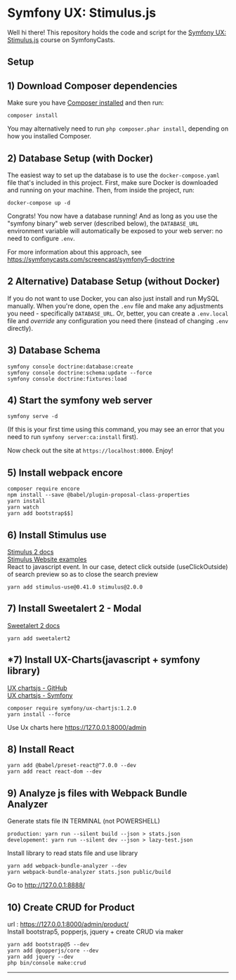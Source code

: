 # Symfony UX: Stimulus.js

Well hi there! This repository holds the code and script
for the [Symfony UX: Stimulus.js](https://symfonycasts.com/screencast/stimulus) course on SymfonyCasts.

## Setup

## 1) Download Composer dependencies

Make sure you have [Composer installed](https://getcomposer.org/download/)
and then run:

```
composer install
```

You may alternatively need to run `php composer.phar install`, depending
on how you installed Composer.

## 2) Database Setup (with Docker)

The easiest way to set up the database is to use the `docker-compose.yaml`
file that's included in this project. First, make sure Docker is downloaded
and running on your machine. Then, from inside the project, run:

```
docker-compose up -d
```

Congrats! You now have a database running! And as long as you use the
"symfony binary" web server (described below), the `DATABASE_URL`
environment variable will automatically be exposed to your web server:
no need to configure `.env`.

For more information about this approach, see https://symfonycasts.com/screencast/symfony5-doctrine

## 2 Alternative) Database Setup (without Docker)

If you do not want to use Docker, you can also just install and run
MySQL manually. When you're done, open the `.env` file and make any
adjustments you need - specifically `DATABASE_URL`. Or, better,
you can create a `.env.local` file and *override* any configuration
you need there (instead of changing `.env` directly).

## 3) Database Schema

```
symfony console doctrine:database:create
symfony console doctrine:schema:update --force
symfony console doctrine:fixtures:load
```

## 4) Start the symfony web server

```
symfony serve -d
```

(If this is your first time using this command, you may see an
error that you need to run `symfony server:ca:install` first).

Now check out the site at `https://localhost:8000`. Enjoy!

## 5) Install webpack encore
```
composer require encore
npm install --save @babel/plugin-proposal-class-properties
yarn install
yarn watch
yarn add bootstrap$$]
```
## 6) Install Stimulus use  
[Stimulus 2 docs][1]  
[Stimulus Website examples][2]  
React to javascript event.
In our case, detect click outside (useClickOutside) of search preview so as to close the search preview
```
yarn add stimulus-use@0.41.0 stimulus@2.0.0
```

## 7) Install Sweetalert 2 - Modal  
[Sweetalert 2 docs][3]
```
yarn add sweetalert2
```

## *7) Install UX-Charts(javascript + symfony library)  
[UX chartsjs - GitHub][4]  
[UX chartsjs - Symfony][5]
```
composer require symfony/ux-chartjs:1.2.0
yarn install --force
```
Use Ux charts here
https://127.0.0.1:8000/admin

## 8) Install React
```
yarn add @babel/preset-react@^7.0.0 --dev
yarn add react react-dom --dev
```

## 9) Analyze js files with Webpack Bundle Analyzer  
Generate stats file IN TERMINAL (not POWERSHELL)
```
production: yarn run --silent build --json > stats.json
developement: yarn run --silent dev --json > lazy-test.json
```
Install library to read stats file and use library
```
yarn add webpack-bundle-analyzer --dev
yarn webpack-bundle-analyzer stats.json public/build
```
Go to http://127.0.0.1:8888/

## 10) Create CRUD for Product
url : https://127.0.0.1:8000/admin/product/  
Install bootstrap5, popperjs, jquery + create CRUD via maker
```
yarn add bootstrap@5 --dev
yarn add @popperjs/core --dev
yarn add jquery --dev
php bin/console make:crud
```

----------------------------------------------------------------------
[1]:https://github.com/stimulus-use/stimulus-use
[2]:https://stimulus-use.github.io/stimulus-use/#/
[3]:https://sweetalert2.github.io/
[4]:https://github.com/symfony/ux-chartjs
[5]:https://symfony.com/bundles/ux-chartjs/current/index.html
